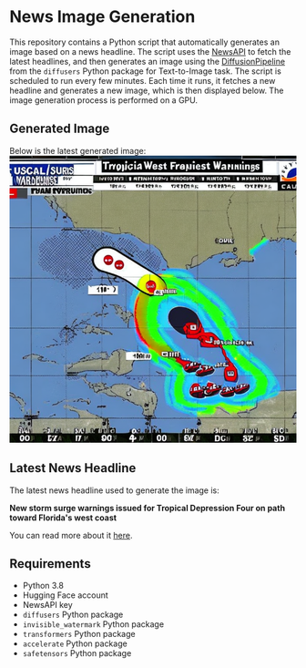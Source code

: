 # News Image Generation
This repository contains a Python script that automatically generates an image based on a news headline. The script uses the [NewsAPI](https://newsapi.org/) to fetch the latest headlines, and then generates an image using the [DiffusionPipeline](https://github.com/huggingface/diffusers) from the `diffusers` Python package for Text-to-Image task.
The script is scheduled to run every few minutes. Each time it runs, it fetches a new headline and generates a new image, which is then displayed below. The image generation process is performed on a GPU.

## Generated Image
Below is the latest generated image:
![Generated Image](image.png)

## Latest News Headline
The latest news headline used to generate the image is:

**New storm surge warnings issued for Tropical Depression Four on path toward Florida's west coast**

You can read more about it [here](https://news.google.com/rss/articles/CBMif0FVX3lxTE5rdUxKQVJFSFpUR3EweEJvaTRreTE0clBic21uVWEzd2drcHdlWm0zM3I0ZEphVWc1aHQxN1ZoSEN5NnhQcXo3MDVYMWxPcERTNTAxU01DZXpvbm5PNTFvN0lrdGJxRV94LTFFSmNHMS1haDlBbUR2eVFvRnd5U0E?oc=5).

## Requirements
- Python 3.8
- Hugging Face account
- NewsAPI key
- `diffusers` Python package
- `invisible_watermark` Python package
- `transformers` Python package
- `accelerate` Python package
- `safetensors` Python package
